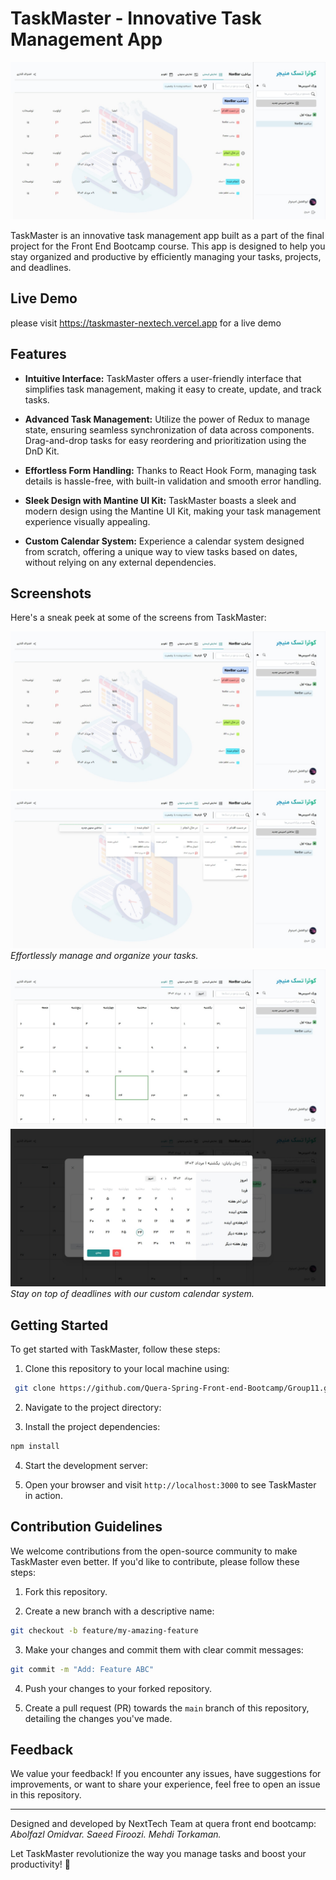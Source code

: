 # TaskMaster - Innovative Task Management App

![TaskMaster](./Images/main1.jpeg)

TaskMaster is an innovative task management app built as a part of the final project for the Front End Bootcamp course. This app is designed to help you stay organized and productive by efficiently managing your tasks, projects, and deadlines.

## Live Demo
please visit https://taskmaster-nextech.vercel.app for a live demo

## Features

- **Intuitive Interface:** TaskMaster offers a user-friendly interface that simplifies task management, making it easy to create, update, and track tasks.

- **Advanced Task Management:** Utilize the power of Redux to manage state, ensuring seamless synchronization of data across components. Drag-and-drop tasks for easy reordering and prioritization using the DnD Kit.

- **Effortless Form Handling:** Thanks to React Hook Form, managing task details is hassle-free, with built-in validation and smooth error handling.

- **Sleek Design with Mantine UI Kit:** TaskMaster boasts a sleek and modern design using the Mantine UI Kit, making your task management experience visually appealing.

- **Custom Calendar System:** Experience a calendar system designed from scratch, offering a unique way to view tasks based on dates, without relying on any external dependencies.

## Screenshots

Here's a sneak peek at some of the screens from TaskMaster:

![Dashboard1](./Images/main1.jpeg)
![Dashboard2](./Images/main2.jpeg)
_Effortlessly manage and organize your tasks._

![Calendar](./Images/cal1.jpeg)
![Calendar](./Images/cal2.jpeg)
_Stay on top of deadlines with our custom calendar system._

## Getting Started

To get started with TaskMaster, follow these steps:

1. Clone this repository to your local machine using:

```bash
 git clone https://github.com/Quera-Spring-Front-end-Bootcamp/Group11.git
```

2. Navigate to the project directory:

3. Install the project dependencies:

```bash
npm install
```

4. Start the development server:

5. Open your browser and visit `http://localhost:3000` to see TaskMaster in action.

## Contribution Guidelines

We welcome contributions from the open-source community to make TaskMaster even better. If you'd like to contribute, please follow these steps:

1. Fork this repository.

2. Create a new branch with a descriptive name:

```bash
git checkout -b feature/my-amazing-feature
```

3. Make your changes and commit them with clear commit messages:

```bash
git commit -m "Add: Feature ABC"
```

4. Push your changes to your forked repository.

5. Create a pull request (PR) towards the `main` branch of this repository, detailing the changes you've made.

## Feedback

We value your feedback! If you encounter any issues, have suggestions for improvements, or want to share your experience, feel free to open an issue in this repository.

---

Designed and developed by NextTech Team at quera front end bootcamp:
_Abolfazl Omidvar._
_Saeed Firoozi._
_Mehdi Torkaman._

Let TaskMaster revolutionize the way you manage tasks and boost your productivity! 🚀

